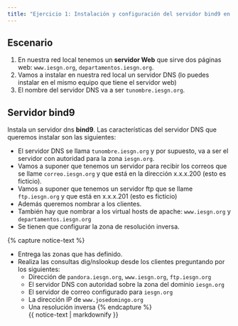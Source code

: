 ```yaml
---
title: "Ejercicio 1: Instalación y configuración del servidor bind9 en nuestra red local"
---
```


## Escenario

1. En nuestra red local tenemos un **servidor Web** que sirve dos páginas web: `www.iesgn.org`, `departamentos.iesgn.org`. 
2. Vamos a instalar en nuestra red local un servidor DNS (lo puedes instalar en el mismo equipo que tiene el servidor web)
3. El nombre del servidor DNS va a ser ``tunombre.iesgn.org``.

## Servidor bind9

Instala un servidor dns **bind9**.  Las características del servidor DNS que queremos instalar son las siguientes:

* El servidor DNS se llama ``tunombre.iesgn.org`` y por supuesto, va a ser el servidor con autoridad para la zona ``iesgn.org``.
* Vamos a suponer que tenemos un servidor para recibir los correos que se llame ``correo.iesgn.org`` y que está en la dirección x.x.x.200 (esto es ficticio).
* Vamos a suponer que tenemos un servidor ftp que se llame ``ftp.iesgn.org`` y que está en x.x.x.201 (esto es ficticio)
* Además queremos nombrar a los clientes.
* También hay que nombrar a los virtual hosts de apache: ``www.iesgn.org`` y ``departamentos.iesgn.org``
* Se tienen que configurar la zona de resolución inversa.

{% capture notice-text %}
* Entrega las zonas que has definido.
* Realiza las consultas dig/nslookup desde los clientes preguntando por los siguientes:
	* Dirección de ``pandora.iesgn.org``, ``www.iesgn.org``, ``ftp.iesgn.org``
	* El servidor DNS con autoridad sobre la zona del dominio ``iesgn.org``
	* El servidor de correo configurado para ``iesgn.org``
	* La dirección IP de ``www.josedomingo.org``
	* Una resolución inversa
{% endcapture %}<div class="notice--info">{{ notice-text | markdownify }}</div>